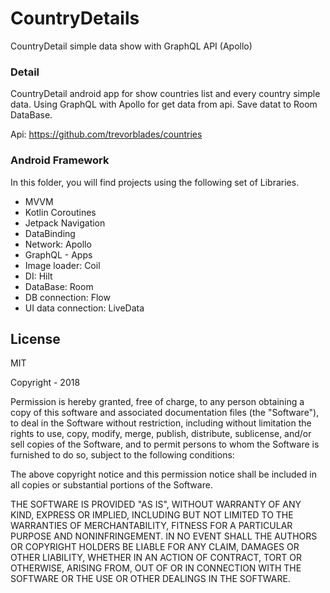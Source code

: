 # CountryDetails
CountryDetail simple data show with GraphQL API (Apollo)

### Detail
CountryDetail android app for show countries list and every country simple data. Using GraphQL with Apollo for get data from api. Save datat to Room DataBase.

Api: https://github.com/trevorblades/countries 

### Android Framework

In this folder, you will find projects using the following set of Libraries. 

- MVVM
- Kotlin Coroutines
- Jetpack Navigation
- DataBinding
- Network: Apollo
- GraphQL - Apps
- Image loader: Coil
- DI: Hilt
- DataBase: Room
- DB connection: Flow
- UI data connection: LiveData

License
----

MIT

Copyright - 2018

Permission is hereby granted, free of charge, to any person obtaining a copy of this software and associated documentation files (the "Software"), to deal in the Software without restriction, including without limitation the rights to use, copy, modify, merge, publish, distribute, sublicense, and/or sell copies of the Software, and to permit persons to whom the Software is furnished to do so, subject to the following conditions:

The above copyright notice and this permission notice shall be included in all copies or substantial portions of the Software.

THE SOFTWARE IS PROVIDED "AS IS", WITHOUT WARRANTY OF ANY KIND, EXPRESS OR IMPLIED, INCLUDING BUT NOT LIMITED TO THE WARRANTIES OF MERCHANTABILITY, FITNESS FOR A PARTICULAR PURPOSE AND NONINFRINGEMENT. IN NO EVENT SHALL THE AUTHORS OR COPYRIGHT HOLDERS BE LIABLE FOR ANY CLAIM, DAMAGES OR OTHER LIABILITY, WHETHER IN AN ACTION OF CONTRACT, TORT OR OTHERWISE, ARISING FROM, OUT OF OR IN CONNECTION WITH THE SOFTWARE OR THE USE OR OTHER DEALINGS IN THE SOFTWARE.
